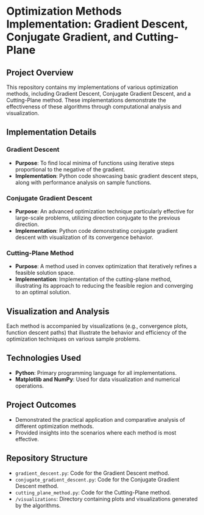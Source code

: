 # Optimization Methods Implementation: Gradient Descent, Conjugate Gradient, and Cutting-Plane

## Project Overview
This repository contains my implementations of various optimization methods, including Gradient Descent, Conjugate Gradient Descent, and a Cutting-Plane method. These implementations demonstrate the effectiveness of these algorithms through computational analysis and visualization.

## Implementation Details

### Gradient Descent
- **Purpose**: To find local minima of functions using iterative steps proportional to the negative of the gradient.
- **Implementation**: Python code showcasing basic gradient descent steps, along with performance analysis on sample functions.

### Conjugate Gradient Descent
- **Purpose**: An advanced optimization technique particularly effective for large-scale problems, utilizing direction conjugate to the previous direction.
- **Implementation**: Python code demonstrating conjugate gradient descent with visualization of its convergence behavior.

### Cutting-Plane Method
- **Purpose**: A method used in convex optimization that iteratively refines a feasible solution space.
- **Implementation**: Implementation of the cutting-plane method, illustrating its approach to reducing the feasible region and converging to an optimal solution.

## Visualization and Analysis
Each method is accompanied by visualizations (e.g., convergence plots, function descent paths) that illustrate the behavior and efficiency of the optimization techniques on various sample problems.

## Technologies Used
- **Python**: Primary programming language for all implementations.
- **Matplotlib and NumPy**: Used for data visualization and numerical operations.

## Project Outcomes
- Demonstrated the practical application and comparative analysis of different optimization methods.
- Provided insights into the scenarios where each method is most effective.

## Repository Structure
- `gradient_descent.py`: Code for the Gradient Descent method.
- `conjugate_gradient_descent.py`: Code for the Conjugate Gradient Descent method.
- `cutting_plane_method.py`: Code for the Cutting-Plane method.
- `/visualizations`: Directory containing plots and visualizations generated by the algorithms.
